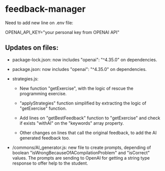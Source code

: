 # feedback-manager

Need to add new line on .env file:

OPENAI_API_KEY="your personal key from OPENAI API"

Updates on files:
-----------------
+ package-lock.json: now includes "openai": "^4.35.0" on dependencies.

+ package.json: now includes "openai": "^4.35.0" on dependencies.

+ strategies.js:

    - New function "getExercise", with the logic of rescue the programming exercise.
    
    - "applyStrategies" function simplified by extracting the logic of "getExercise" function.
    
    - Add lines on "getBestFeedback" function to "getExercise" and check if exists "withAI" on the "keywords" array property.
 
    - Other changes on lines that call the original feedback, to add the AI generated feedback too.
    
    
+ /commons/AI_generator.js: new file to create prompts, depending of boolean "isWrongBecauseOfACompilationProblem" and "isCorrect" values. The prompts are sending to OpenAI for getting a string type response to offer help to the student.
